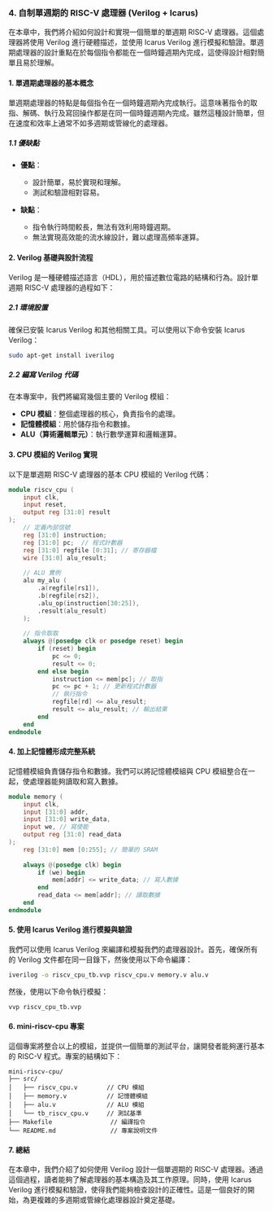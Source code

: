 ### 4. 自制單週期的 RISC-V 處理器 (Verilog + Icarus)

在本章中，我們將介紹如何設計和實現一個簡單的單週期 RISC-V 處理器。這個處理器將使用 Verilog 進行硬體描述，並使用 Icarus Verilog 進行模擬和驗證。單週期處理器的設計重點在於每個指令都能在一個時鐘週期內完成，這使得設計相對簡單且易於理解。

#### 1. 單週期處理器的基本概念

單週期處理器的特點是每個指令在一個時鐘週期內完成執行。這意味著指令的取指、解碼、執行及寫回操作都是在同一個時鐘週期內完成。雖然這種設計簡單，但在速度和效率上通常不如多週期或管線化的處理器。

##### 1.1 優缺點

- **優點**：
  - 設計簡單，易於實現和理解。
  - 測試和驗證相對容易。

- **缺點**：
  - 指令執行時間較長，無法有效利用時鐘週期。
  - 無法實現高效能的流水線設計，難以處理高頻率運算。

#### 2. Verilog 基礎與設計流程

Verilog 是一種硬體描述語言（HDL），用於描述數位電路的結構和行為。設計單週期 RISC-V 處理器的過程如下：

##### 2.1 環境設置

確保已安裝 Icarus Verilog 和其他相關工具。可以使用以下命令安裝 Icarus Verilog：

```bash
sudo apt-get install iverilog
```

##### 2.2 編寫 Verilog 代碼

在本專案中，我們將編寫幾個主要的 Verilog 模組：

- **CPU 模組**：整個處理器的核心，負責指令的處理。
- **記憶體模組**：用於儲存指令和數據。
- **ALU（算術邏輯單元）**：執行數學運算和邏輯運算。

#### 3. CPU 模組的 Verilog 實現

以下是單週期 RISC-V 處理器的基本 CPU 模組的 Verilog 代碼：

```verilog
module riscv_cpu (
    input clk,
    input reset,
    output reg [31:0] result
);
    // 定義內部信號
    reg [31:0] instruction;
    reg [31:0] pc;  // 程式計數器
    reg [31:0] regfile [0:31]; // 寄存器檔
    wire [31:0] alu_result;
    
    // ALU 實例
    alu my_alu (
        .a(regfile[rs1]),
        .b(regfile[rs2]),
        .alu_op(instruction[30:25]),
        .result(alu_result)
    );
    
    // 指令取取
    always @(posedge clk or posedge reset) begin
        if (reset) begin
            pc <= 0;
            result <= 0;
        end else begin
            instruction <= mem[pc]; // 取指
            pc <= pc + 1; // 更新程式計數器
            // 執行指令
            regfile[rd] <= alu_result;
            result <= alu_result; // 輸出結果
        end
    end
endmodule
```

#### 4. 加上記憶體形成完整系統

記憶體模組負責儲存指令和數據。我們可以將記憶體模組與 CPU 模組整合在一起，使處理器能夠讀取和寫入數據。

```verilog
module memory (
    input clk,
    input [31:0] addr,
    input [31:0] write_data,
    input we, // 寫使能
    output reg [31:0] read_data
);
    reg [31:0] mem [0:255]; // 簡單的 SRAM
    
    always @(posedge clk) begin
        if (we) begin
            mem[addr] <= write_data; // 寫入數據
        end
        read_data <= mem[addr]; // 讀取數據
    end
endmodule
```

#### 5. 使用 Icarus Verilog 進行模擬與驗證

我們可以使用 Icarus Verilog 來編譯和模擬我們的處理器設計。首先，確保所有的 Verilog 文件都在同一目錄下，然後使用以下命令編譯：

```bash
iverilog -o riscv_cpu_tb.vvp riscv_cpu.v memory.v alu.v
```

然後，使用以下命令執行模擬：

```bash
vvp riscv_cpu_tb.vvp
```

#### 6. mini-riscv-cpu 專案

這個專案將整合以上的模組，並提供一個簡單的測試平台，讓開發者能夠運行基本的 RISC-V 程式。專案的結構如下：

```
mini-riscv-cpu/
├── src/
│   ├── riscv_cpu.v        // CPU 模組
│   ├── memory.v           // 記憶體模組
│   ├── alu.v              // ALU 模組
│   └── tb_riscv_cpu.v     // 測試基準
├── Makefile                // 編譯指令
└── README.md               // 專案說明文件
```

#### 7. 總結

在本章中，我們介紹了如何使用 Verilog 設計一個單週期的 RISC-V 處理器。通過這個過程，讀者能夠了解處理器的基本構造及其工作原理。同時，使用 Icarus Verilog 進行模擬和驗證，使得我們能夠檢查設計的正確性。這是一個良好的開始，為更複雜的多週期或管線化處理器設計奠定基礎。